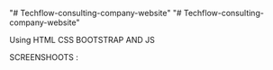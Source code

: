 "# Techflow-consulting-company-website" 
"# Techflow-consulting-company-website" 

Using HTML CSS BOOTSTRAP AND JS

SCREENSHOOTS : 

